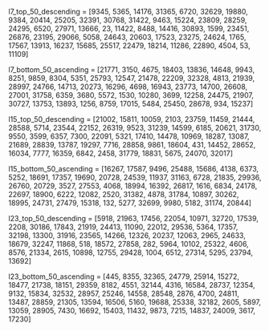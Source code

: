 l7_top_50_descending = [9345, 5365, 14176, 31365, 6720, 32629, 19880, 9384, 20414, 25205, 32391, 30768, 31422, 9463, 15224, 23809, 28259, 24295, 6520, 27971, 13666, 23, 11422, 8488, 14416, 30893, 1599, 23451, 26876, 23195, 29066, 5058, 24643, 20603, 17523, 23275, 24624, 1765, 17567, 13913, 16237, 15685, 25517, 22479, 18214, 11286, 22890, 4504, 53, 11109]

l7_bottom_50_ascending = [21771, 3150, 4675, 18403, 13836, 14648, 9943, 8251, 9859, 8304, 5351, 25793, 12547, 21478, 22209, 32328, 4813, 21939, 28997, 24766, 14713, 20273, 16296, 4698, 16943, 23773, 14700, 26608, 27001, 31758, 6359, 3680, 5572, 1530, 10280, 3699, 12258, 24475, 21907, 30727, 13753, 13893, 1256, 8759, 17015, 5484, 25450, 28678, 934, 15237]

l15_top_50_descending = [21002, 15811, 10059, 2103, 23759, 11459, 21444, 28588, 5714, 23544, 22152, 26319, 9523, 31239, 14599, 6185, 20621, 31730, 9550, 3599, 6357, 7300, 22091, 5321, 17410, 14478, 10969, 18287, 13087, 21689, 28839, 13787, 19297, 7716, 28858, 9861, 18604, 431, 14452, 28652, 16034, 7777, 16359, 6842, 2458, 31779, 18831, 5675, 24070, 32017]

l15_bottom_50_ascending = [16267, 17587, 9496, 25488, 15686, 4138, 6373, 5252, 18691, 17357, 19690, 20728, 24539, 11937, 31163, 6728, 21835, 29936, 26760, 20729, 3527, 27553, 4068, 18994, 16392, 26817, 1616, 6834, 24178, 22697, 18900, 6222, 12082, 2520, 31382, 4878, 31784, 10897, 30262, 18995, 24731, 27479, 15318, 132, 5277, 32699, 9980, 5182, 31174, 20844]

l23_top_50_descending = [5918, 21963, 17456, 22054, 10971, 32720, 17539, 2208, 30186, 17843, 21919, 24413, 11090, 22012, 29536, 5364, 17357, 32198, 13300, 31916, 23565, 14266, 12326, 20237, 12063, 2965, 24633, 18679, 32247, 11868, 518, 18572, 27858, 282, 5964, 10102, 25322, 4606, 8576, 21334, 2615, 10898, 12755, 29428, 1004, 6512, 27314, 5295, 23794, 13692]

l23_bottom_50_ascending = [445, 8355, 32365, 24779, 25914, 15272, 18477, 21738, 18151, 29359, 8182, 4551, 32144, 4316, 16584, 28737, 12354, 9132, 15834, 32532, 28957, 25246, 14558, 28548, 2876, 4700, 24811, 13487, 28859, 21305, 13594, 16506, 5160, 19688, 25338, 32182, 2605, 5897, 13059, 28905, 7430, 16692, 15403, 11432, 9873, 7215, 14837, 24009, 3617, 17230]